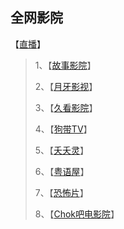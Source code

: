 全网影院
---
【[直播](https://fangsxin.github.io/dushu/影讯/直播/)】
<!-- more -->
> 1、【[故事影院](https://www.5ixu.com/)】
>
> 2、【[月牙影视](http://b.98xx.cc/)】
>
> 3、【[久看影院](http://www.9kantv.com/)】
>
> 4、【[狗带TV](http://www.vultr1.com/)】
>
> 5、【[夭夭灵]( http://tv.110o.cn/ )】
>
> 6、【[粤语屋](http://wap.yueyuwu.com/ )】
>
> 7、【[恐怖片](http://www.xiongjian44.com/)】
> 
> 8、【[Chok吧电影院](https://www.chok8.com/ )】

